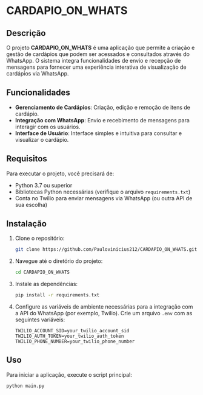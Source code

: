 # CARDAPIO_ON_WHATS

## Descrição

O projeto **CARDAPIO_ON_WHATS** é uma aplicação que permite a criação e gestão de cardápios que podem ser acessados e consultados através do WhatsApp. O sistema integra funcionalidades de envio e recepção de mensagens para fornecer uma experiência interativa de visualização de cardápios via WhatsApp.

## Funcionalidades

- **Gerenciamento de Cardápios**: Criação, edição e remoção de itens de cardápio.
- **Integração com WhatsApp**: Envio e recebimento de mensagens para interagir com os usuários.
- **Interface de Usuário**: Interface simples e intuitiva para consultar e visualizar o cardápio.

## Requisitos

Para executar o projeto, você precisará de:

- Python 3.7 ou superior
- Bibliotecas Python necessárias (verifique o arquivo `requirements.txt`)
- Conta no Twilio para enviar mensagens via WhatsApp (ou outra API de sua escolha)

## Instalação

1. Clone o repositório:
    ```bash
    git clone https://github.com/Paulovinicius212/CARDAPIO_ON_WHATS.git
    ```
2. Navegue até o diretório do projeto:
    ```bash
    cd CARDAPIO_ON_WHATS
    ```
3. Instale as dependências:
    ```bash
    pip install -r requirements.txt
    ```

4. Configure as variáveis de ambiente necessárias para a integração com a API do WhatsApp (por exemplo, Twilio). Crie um arquivo `.env` com as seguintes variáveis:
    ```dotenv
    TWILIO_ACCOUNT_SID=your_twilio_account_sid
    TWILIO_AUTH_TOKEN=your_twilio_auth_token
    TWILIO_PHONE_NUMBER=your_twilio_phone_number
    ```

## Uso

Para iniciar a aplicação, execute o script principal:

```bash
python main.py

